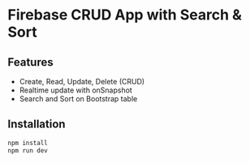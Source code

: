 # Firebase CRUD App with Search & Sort
## Features
- Create, Read, Update, Delete (CRUD)
- Realtime update with onSnapshot
- Search and Sort on Bootstrap table

## Installation
```bash
npm install
npm run dev
